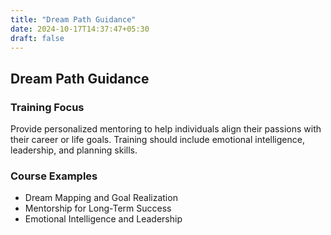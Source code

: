 ```yaml
---
title: "Dream Path Guidance"
date: 2024-10-17T14:37:47+05:30
draft: false
---
```


## Dream Path Guidance

### Training Focus

Provide personalized mentoring to help individuals align their passions with their career or life goals. Training should include emotional intelligence, leadership, and planning skills.

### Course Examples

- Dream Mapping and Goal Realization
- Mentorship for Long-Term Success
- Emotional Intelligence and Leadership
